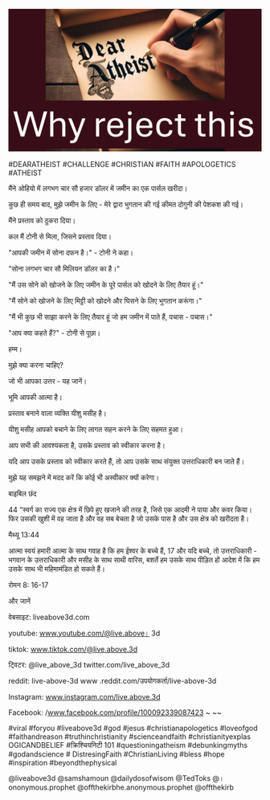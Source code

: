 ![Video cover image](../cover.jpg "cover photo")

#DEARATHEIST #CHALLENGE #CHRISTIAN #FAITH #APOLOGETICS #ATHEIST

मैंने ओहियो में लगभग चार सौ हजार डॉलर में जमीन का एक पार्सल खरीदा।

कुछ ही समय बाद, मुझे जमीन के लिए - मेरे द्वारा भुगतान की गई कीमत दोगुनी की पेशकश की गई।

मैंने प्रस्ताव को ठुकरा दिया।

कल मैं टोनी से मिला, जिसने प्रस्ताव दिया।

"आपकी जमीन में सोना दफन है।" - टोनी ने कहा।

"सोना लगभग चार सौ मिलियन डॉलर का है।"

"मैं उस सोने को खोजने के लिए जमीन के पूरे पार्सल को खोदने के लिए तैयार हूं।"

"मैं सोने को खोजने के लिए मिट्टी को खोदने और घिसने के लिए भुगतान करूंगा।"

"मैं भी कुछ भी साझा करने के लिए तैयार हूं जो हम जमीन में पाते हैं, पचास - पचास।"

"आप क्या कहते हैं?" - टोनी से पूछा।

हम्म।

मुझे क्या करना चाहिए?

जो भी आपका उत्तर - यह जानें।

भूमि आपकी आत्मा है।

प्रस्ताव बनाने वाला व्यक्ति यीशु मसीह है।

यीशु मसीह आपको बचाने के लिए लागत सहन करने के लिए सहमत हुआ।

आप सभी की आवश्यकता है, उसके प्रस्ताव को स्वीकार करना है।

यदि आप उसके प्रस्ताव को स्वीकार करते हैं, तो आप उसके साथ संयुक्त उत्तराधिकारी बन जाते हैं।

मुझे यह समझने में मदद करें कि कोई भी अस्वीकार क्यों करेगा।

बाइबिल छंद

44 “स्वर्ग का राज्य एक क्षेत्र में छिपे हुए खजाने की तरह है, जिसे एक आदमी ने पाया और कवर किया। फिर उसकी खुशी में वह जाता है और वह सब बेचता है जो उसके पास है और उस क्षेत्र को खरीदता है।

मैथ्यू 13:44

आत्मा स्वयं हमारी आत्मा के साथ गवाह है कि हम ईश्वर के बच्चे हैं, 17 और यदि बच्चे, तो उत्तराधिकारी - भगवान के उत्तराधिकारी और मसीह के साथ साथी वारिस, बशर्ते हम उसके साथ पीड़ित हों आदेश में कि हम उसके साथ भी महिमामंडित हो सकते हैं।

रोमन 8: 16-17

और जानें

वेबसाइट: liveabove3d.com

youtube: www.youtube.com/@live.above। 3d

tiktok: www.tiktok.com/@live.above.3d

ट्विटर: @live_above_3d twitter.com/live_above_3d

reddit: live-above-3d www .reddit.com/उपयोगकर्ता/live-above-3d

Instagram: www.instagram.com/live.above.3d

Facebook: /www.facebook.com/profile/100092339087423 ~ ~~

#viral #foryou #liveabove3d #god #jesus #christianapologetics #loveofgod #faithandreason #truthinchristianity #scienceandfaith #christianityexplas OGICANDBELIEF #क्रिश्चियनिटी 101 #questioningatheism #debunkingmyths #godandscience # DistresingFaith #ChristianLiving #bless #hope #inspiration #beyondthephysical

@liveabove3d @samshamoun @dailydosofwisom @TedToks @। ononymous.prophet @offthekirbhe.anonymous.prophet @offthekirb